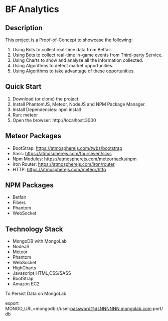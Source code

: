 BF Analytics
============

## Description ##

This project is a Proof-of-Concept to showcase the following:

1. Using Bots to collect real-time data from Betfair.
2. Using Bots to collect real-time in-game events from Third-party Service.
3. Using Charts to show and analyze all the information collected.
4. Using Algorithms to detect market opportunities.
5. Using Algorithms to take advantage of these opportunities.

## Quick Start ##

1. Download (or clone) the project.
2. Install PhantomJS, Meteor, NodeJS and NPM Package Manager.
3. Install Dependencies: npm install
4. Run: meteor
5. Open the browser: http://localhost:3000

## Meteor Packages ##

- BootStrap: https://atmospherejs.com/twbs/bootstrap
- Sass: https://atmospherejs.com/fourseven/scss
- Npm Modules: https://atmospherejs.com/meteorhacks/npm
- Iron Router: https://atmospherejs.com/iron/router
- HTTP: https://atmospherejs.com/meteor/http

## NPM Packages ##

- Betfair
- Fibers
- Phantom
- WebSocket

## Technology Stack ##

- MongoDB with MongoLab
- NodeJS
- Meteor
- Phantom
- WebSocket
- HighCharts
- Javascript,HTML,CSS/SASS
- BootStrap
- Amazon EC2


To Persist Data on MongoLab

export MONGO_URL=mongodb://user:password@dsNNNNNN.mongolab.com:port/db



